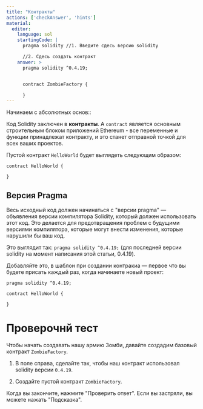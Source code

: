 ```yaml
---
title: "Контракты"
actions: ['checkAnswer', 'hints']
material: 
  editor:
    language: sol
    startingCode: |
      pragma solidity //1. Введите сдесь версию solidity

      //2. Сдесь создать контракт
    answer: > 
      pragma solidity ^0.4.19;


      contract ZombieFactory {

      }
---
```


Начинаем с абсолютных основ::

Код Solidity заключен в **контракты**. А `contract` является основным строительным блоком приложений Ethereum - все переменные и функции принадлежат контракту, и это станет отправной точкой для всех ваших проектов.

Пустой контракт  `HelloWorld` будет выглядеть следующим образом:

```
contract HelloWorld {

}
```

## Версия Pragma

Весь исходный код должен начинаться с "версии pragma" — объявления версии компилятора Solidity, который должен использовать этот код. Это делается для предотвращения проблем с будущими версиями компилятора, которые могут внести изменения, которые нарушили бы ваш код.

Это выглядит так: `pragma solidity ^0.4.19;` (для последней версии solidity на момент написания этой статьи, 0.4.19).

Добавляйте это, в шаблон при создании контракиа — первое что вы будете присать каждый раз, когда начинаете новый проект:

```
pragma solidity ^0.4.19;

contract HelloWorld {

}
```

# Проверочнй тест
Чтобы начать создавать нашу армию Зомби, давайте создадим базовый контракт `ZombieFactory`.

1. В поле справа, сделайте так, чтобы наш контракт использовал solidity версии `0.4.19`.

2. Создайте пустой контракт `ZombieFactory`.

Когда вы закончите, нажмите "Проверить ответ". Если вы застряли, вы можете нажать "Подсказка".
